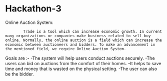 # Hackathon-3
Online Auction System:

            Trade is a tool which can increase economic growth. In current many organizations or companies make business related to sell-buy online. Normally, the online auction is a field which can increase the economic between auctioneers and bidders. To make an advancement in the mentioned field, we require Online Auction System.

Goals are :-
-The system will help users conduct auctions securely.
-The users can bid on auctions from the comfort of their homes.
-It helps to save time and money that is wasted on the physical setting.
-The user can also be the bidder.
